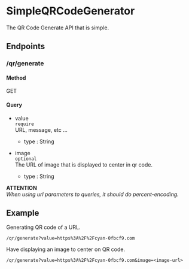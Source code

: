 # SimpleQRCodeGenerator
The QR Code Generate API that is simple.

## Endpoints
### /qr/generate

#### Method
GET

#### Query
* value  
`require`  
URL, message, etc ...  
    * type : String

* image  
`optional`  
The URL of image that is displayed to center in qr code.
    * type : String
    
**ATTENTION**  
*When using url parameters to queries, it should do percent-encoding.*
    
## Example
Generating QR code of a URL.  

```text
/qr/generate?value=https%3A%2F%2Fcyan-0fbcf9.com
```

Have displaying an image to center on QR code.
```text
/qr/generate?value=https%3A%2F%2Fcyan-0fbcf9.com&image=<image-url>
```
